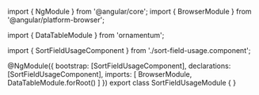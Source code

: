 import { NgModule } from '@angular/core';
import { BrowserModule } from '@angular/platform-browser';

import { DataTableModule } from 'ornamentum';

import { SortFieldUsageComponent } from './sort-field-usage.component';

@NgModule({
  bootstrap: [SortFieldUsageComponent],
  declarations: [SortFieldUsageComponent],
  imports: [
      BrowserModule, 
      DataTableModule.forRoot()
    ]
})
export class SortFieldUsageModule {
}
